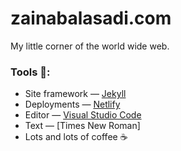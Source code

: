 # zainabalasadi.com
My little corner of the world wide web.

### Tools :wrench::
* Site framework — [Jekyll](http://jekyllrb.com)
* Deployments — [Netlify](http://www.netlify.com)
* Editor — [Visual Studio Code](https://code.visualstudio.com/)
* Text — [Times New Roman]
* Lots and lots of coffee :coffee: